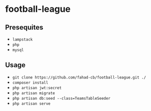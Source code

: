 # football-league


## Presequites 
- `lampstack`
- `php`
- `mysql`

## Usage

-   `git clone https://github.com/fahad-cb/football-league.git ./`
-   `composer install`
-   `php artisan jwt:secret`
-   `php artisan migrate`
-   `php artisan db:seed --class=TeamsTableSeeder`
-   `php artisan serve`
